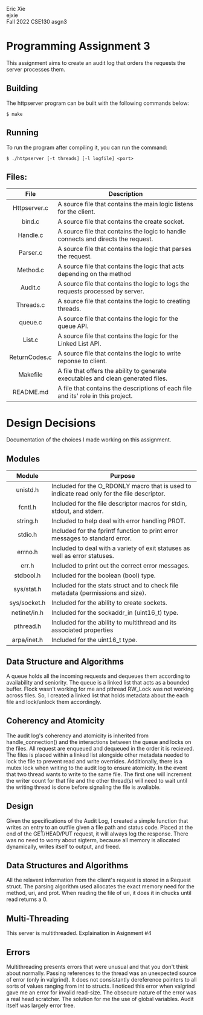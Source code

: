 Eric Xie \
ejxie \
Fall 2022 CSE130 asgn3

# Programming Assignment 3
This assignment aims to create an audit log that orders the requests the server processes them.

## Building 

The httpserver program can be built with the following commands below:
```
$ make 
```

## Running

To run the program after compiling it, you can run the command:
```
$ ./httpserver [-t threads] [-l logfile] <port>
```

## Files:
|File         |Description                                                                       | 
|:-----------:| -------------------------------------------------------------------------------- |
|Httpserver.c |A source file that contains the main logic listens for the client.                |
|bind.c       |A source file that contains the create socket.                                    |
|Handle.c     |A source file that contains the logic to handle connects and directs the request. |
|Parser.c     |A source file that contains the logic that parses the request.                    |
|Method.c     |A source file that contains the logic that acts depending on the method           |
|Audit.c      |A source file that contains the logic to logs the requests processed by server.   |
|Threads.c    |A source file that contains the logic to creating threads.                        |
|queue.c      |A source file that contains the logic for the queue API.                          |
|List.c       |A source file that contains the logic for the Linked List API.                    |
|ReturnCodes.c|A source file that contains the logic to write reponse to client.                 |
|Makefile     |A file that offers the ability to generate executables and clean generated files. |
|README.md    |A file that contains the descriptions of each file and its' role in this project. |

# Design Decisions
Documentation of the choices I made working on this assignment.
## Modules
|Module    |Purpose                                                                                 | 
|:--------:| -------------------------------------------------------------------------------------- |
|unistd.h  |Included for the O\_RDONLY macro that is used to indicate read only for the file descriptor.|
|fcntl.h   |Included for the file descriptor macros for stdin, stdout, and stderr.                  |
|string.h  |Included to help deal with error handling PROT.                                         |
|stdio.h   |Included for the fprintf function to print error messages to standard error.            |
|errno.h   |Included to deal with a variety of exit statuses as well as error statuses.             |
|err.h     |Included to print out the correct error messages.                                       |
|stdbool.h |Included for the boolean (bool) type.                                                   |
|sys/stat.h|Included for the stats struct and to check file metadata (permissions and size).        |
|sys/socket.h |Included for the ability to create sockets.                                          |
|netinet/in.h |Included for the sockaddr_in (uint16_t) type.                                        |
|pthread.h|Included for the ability to multithread and its associated properties                    |
|arpa/inet.h |Included for the uint16_t type.                                                       |
## Data Structure and Algorithms
A queue holds all the incoming requests and dequeues them according to availability and seniority. The queue is a linked list that acts as a bounded buffer. Flock wasn't working for me and pthread RW_Lock was not working across files. So, I created a linked list that holds metadata about the each file and lock/unlock them accordingly.
## Coherency and Atomicity
The audit log's coherency and atomicity is inherited from handle_connection() and the interactions between the queue and locks on the files. All request are enqueued and dequeued in the order it is recieved. The files is placed within a linked list alongside other metadata needed to lock the file to prevent read and write overrides. Additionally, there is a mutex lock when writing to the audit log to ensure atomicity. In the event that two thread wants to write to the same file. The first one will increment the writer count for that file and the other thread(s) will need to wait until the writing thread is done before signaling the file is avaliable. 
## Design 
Given the specifications of the Audit Log, I created a simple function that writes an entry to an outfile given a file path and status code. Placed at the end of the GET/HEAD/PUT request, it will always log the response. There was no need to worry about sigterm, because all memory is allocated dynamically, writes itself to output, and freed. 
## Data Structures and Algorithms
All the relavent information from the client's request is stored in a Request struct. The parsing algorithm used allocates the exact memory need for the method, uri, and prot. When reading the file of uri, it does it in chucks until read returns a 0.
## Multi-Threading
This server is multithreaded. Explaination in Asignment #4
## Errors
Multithreading presents errors that were unusual and that you don't think about normally. Passing references to the thread was an unexpected source of error (only in valgrind). It does not consistantly dereference pointers to all sorts of values ranging from int to structs. I noticed this error when valgrind gave me an error for invalid read-size. The obsecure nature of the error was a real head scratcher. The solution for me the use of global variables. Audit itself was largely error free.